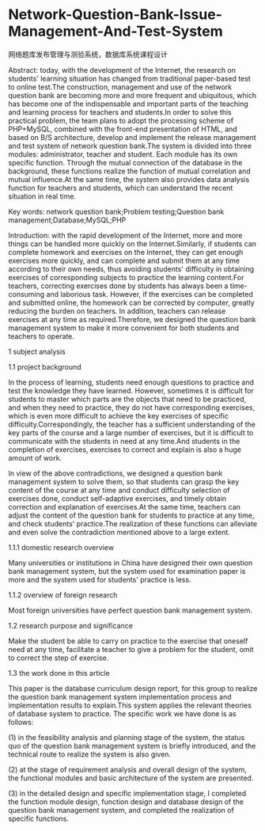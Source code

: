 # Network-Question-Bank-Issue-Management-And-Test-System
网络题库发布管理与测验系统，数据库系统课程设计

Abstract: today, with the development of the Internet, the research on students' learning situation has changed from traditional paper-based test to online test.The construction, management and use of the network question bank are becoming more and more frequent and ubiquitous, which has become one of the indispensable and important parts of the teaching and learning process for teachers and students.In order to solve this practical problem, the team plans to adopt the processing scheme of PHP+MySQL, combined with the front-end presentation of HTML, and based on B/S architecture, develop and implement the release management and test system of network question bank.The system is divided into three modules: administrator, teacher and student. Each module has its own specific function. Through the mutual connection of the database in the background, these functions realize the function of mutual correlation and mutual influence.At the same time, the system also provides data analysis function for teachers and students, which can understand the recent situation in real time.

Key words: network question bank;Problem testing;Question bank management;Database;MySQL;PHP

Introduction: with the rapid development of the Internet, more and more things can be handled more quickly on the Internet.Similarly, if students can complete homework and exercises on the Internet, they can get enough exercises more quickly, and can complete and submit them at any time according to their own needs, thus avoiding students' difficulty in obtaining exercises of corresponding subjects to practice the learning content.For teachers, correcting exercises done by students has always been a time-consuming and laborious task. However, if the exercises can be completed and submitted online, the homework can be corrected by computer, greatly reducing the burden on teachers. In addition, teachers can release exercises at any time as required.Therefore, we designed the question bank management system to make it more convenient for both students and teachers to operate.

1 subject analysis

1.1 project background

In the process of learning, students need enough questions to practice and test the knowledge they have learned. However, sometimes it is difficult for students to master which parts are the objects that need to be practiced, and when they need to practice, they do not have corresponding exercises, which is even more difficult to achieve the key exercises of specific difficulty.Correspondingly, the teacher has a sufficient understanding of the key parts of the course and a large number of exercises, but it is difficult to communicate with the students in need at any time.And students in the completion of exercises, exercises to correct and explain is also a huge amount of work.

In view of the above contradictions, we designed a question bank management system to solve them, so that students can grasp the key content of the course at any time and conduct difficulty selection of exercises done, conduct self-adaptive exercises, and timely obtain correction and explanation of exercises.At the same time, teachers can adjust the content of the question bank for students to practice at any time, and check students' practice.The realization of these functions can alleviate and even solve the contradiction mentioned above to a large extent.

1.1.1 domestic research overview

Many universities or institutions in China have designed their own question bank management system, but the system used for examination paper is more and the system used for students' practice is less.

1.1.2 overview of foreign research

Most foreign universities have perfect question bank management system.

1.2 research purpose and significance

Make the student be able to carry on practice to the exercise that oneself need at any time, facilitate a teacher to give a problem for the student, omit to correct the step of exercise.

1.3 the work done in this article

This paper is the database curriculum design report, for this group to realize the question bank management system implementation process and implementation results to explain.This system applies the relevant theories of database system to practice. The specific work we have done is as follows:

(1) in the feasibility analysis and planning stage of the system, the status quo of the question bank management system is briefly introduced, and the technical route to realize the system is also given.

(2) at the stage of requirement analysis and overall design of the system, the functional modules and basic architecture of the system are presented.

(3) in the detailed design and specific implementation stage, I completed the function module design, function design and database design of the question bank management system, and completed the realization of specific functions.